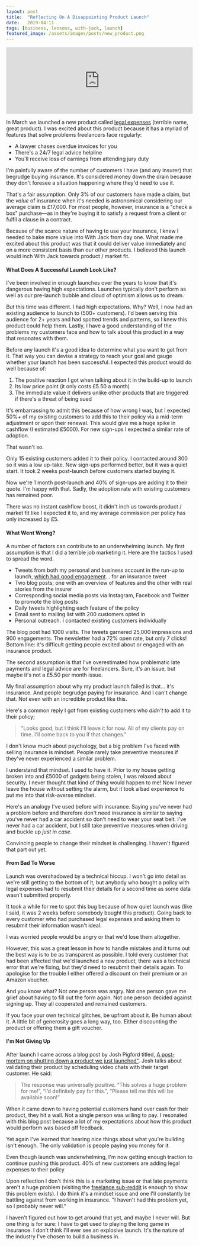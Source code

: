 ```yaml
---
layout: post
title:  "Reflecting On A Disappointing Product Launch"
date:   2019-04-11
tags: [business, lessons, with-jack, launch]
featured_image: /assets/images/posts/new_product.png
---
```


<iframe src='https://share.transistor.fm/e/6560a17a' width='100%' height='180' frameborder='0' scrolling='no' seamless='true' style='width:100%; height:180px;'></iframe>

In March we launched a new product called <a href="https://withjack.co.uk/news/2019/02/26/new-product-helping-you-get-paid-on-time">legal expenses</a> (terrible name, great product). I was excited about this product because it has a myriad of features that solve problems freelancers face regularly:

* A lawyer chases overdue invoices for you
* There's a 24/7 legal advice helpline
* You'll receive loss of earnings from attending jury duty

I'm painfully aware of the number of customers I have (and any insurer) that begrudge buying insurance. It's considered money down the drain because they don't foresee a situation happening where they'd need to use it.

That's a fair assumption. Only 3% of our customers have made a claim, but the _value_ of insurance when it's needed is astronomical considering our average claim is £17,000. For most people, however, insurance is a "check a box" purchase—as in they're buying it to satisfy a request from a client or fulfil a clause in a contract.

Because of the scarce nature of having to use your insurance, I knew I needed to bake more value into With Jack from day one. What made me excited about this product was that it could deliver value immediately and on a more consistent basis than our other products. I believed this launch would inch With Jack towards product / market fit.

<h4>What Does A Successful Launch Look Like?</h4>

I've been involved in enough launches over the years to know that it's dangerous having high expectations. Launches typically don't perform as well as our pre-launch bubble and cloud of optimism allows us to dream. 

But this time was different. I had high expectations. Why? Well, I now had an existing audience to launch to (500+ customers). I'd been serving this audience for 2+ years and had spotted trends and patterns, so I knew this product could help them. Lastly, I have a good understanding of the problems my customers face and how to talk about this product in a way that resonates with them.

Before any launch it's a good idea to determine what you want to get from it. That way you can devise a strategy to reach your goal and gauge whether your launch has been successful. I expected this product would do well because of:

1. The positive reaction I got when talking about it in the build-up to launch
2. Its low price point (it only costs £5.50 a month)
3. The immediate value it delivers unlike other products that are triggered if there's a threat of being sued

It's embarrassing to admit this because of how wrong I was, but I expected 50%+ of my existing customers to add this to their policy via a mid-term adjustment or upon their renewal. This would give me a huge spike in cashflow (I estimated £5000). For new sign-ups I expected a similar rate of adoption.

That wasn't so.

Only 15 existing customers added it to their policy. I contacted around 300 so it was a low up-take. New sign-ups performed better, but it was a quiet start. It took 2 weeks post-launch before customers started buying it.

Now we're 1 month post-launch and 40% of sign-ups are adding it to their quote. I'm happy with that. Sadly, the adoption rate with existing customers has remained poor.

There was no instant cashflow boost, it didn't inch us towards product / market fit like I expected it to, and my average commission per policy has only increased by £5.

<h4>What Went Wrong?</h4>

A number of factors can contribute to an underwhelming launch. My first assumption is that I did a terrible job marketing it. Here are the tactics I used to spread the word.

* Tweets from both my personal and business account in the run-up to launch, <a href="https://twitter.com/_withjack/status/1096401784485146624">which had good engagement</a>… for an insurance tweet
* Two blog posts; one with an overview of features and the other with real stories from the insurer
* Corresponding social media posts via Instagram, Facebook and Twitter to promote the blog posts
* Daily tweets highlighting each feature of the policy
* Email sent to mailing list with 200 customers opted in
* Personal outreach. I contacted existing customers individually

The blog post had 1000 visits. The tweets garnered 25,000 impressions and 900 engagements. The newsletter had a 72% open rate, but only 7 clicks! Bottom line: it's difficult getting people excited about or engaged with an insurance product.

The second assumption is that I've overestimated how problematic late payments and legal advice are for freelancers. Sure, it's an issue, but maybe it's not a £5.50 per month issue.

My final assumption about why my product launch failed is that… it's insurance. And people begrudge paying for insurance. And I can't change that. Not even with an incredible product like this.

Here's a common reply I got from existing customers who _didn't_ to add it to their policy;

<blockquote>"Looks good, but I think I'll leave it for now. All of my clients pay on time. I'll come back to you if that changes."</blockquote>

I don't know much about psychology, but a big problem I've faced with selling insurance is mindset. People rarely take preventive measures if they've never experienced a similar problem.

I understand that mindset. I used to have it. Prior to my house getting broken into and £5000 of gadgets being stolen, I was relaxed about security. I never thought that kind of thing would happen to me! Now I never leave the house without setting the alarm, but it took a bad experience to put me into that risk-averse mindset.

Here's an analogy I've used before with insurance. Saying you've never had a problem before and therefore don't need insurance is similar to saying you've never had a car accident so don't need to wear your seat belt. I've never had a car accident, but I still take preventive measures when driving and buckle up _just in case_.

Convincing people to change their mindset is challenging. I haven't figured that part out yet.

<h4>From Bad To Worse</h4>

Launch was overshadowed by a technical hiccup. I won't go into detail as we're still getting to the bottom of it, but anybody who bought a policy with legal expenses had to resubmit their details for a second time as some data wasn't submitted properly.

It took a while for me to spot this bug because of how quiet launch was (like I said, it was 2 weeks before somebody bought this product). Going back to every customer who had purchased legal expenses and asking them to resubmit their information wasn't ideal.

I was worried people would be angry or that we'd lose them altogether.

However, this was a great lesson in how to handle mistakes and it turns out the best way is to be as transparent as possible. I told every customer that had been affected that we'd launched a new product, there was a technical error that we're fixing, but they'd need to resubmit their details again. To apologise for the trouble I either offered a discount on their premium or an Amazon voucher.

And you know what? Not one person was angry. Not one person gave me grief about having to fill out the form again. Not one person decided against signing up. They all cooperated and remained customers.

If you face your own technical glitches, be upfront about it. Be human about it. A little bit of generosity goes a long way, too. Either discounting the product or offering them a gift voucher. 

<h4>I'm Not Giving Up</h4>

After launch I came across a blog post by Josh Pigford titled, <a href="https://www.producthunt.com/stories/a-post-mortem-on-shutting-down-a-product-we-just-launched">A post-mortem on shutting down a product we just launched"</a>. Josh talks about validating their product by scheduling video chats with their target customer. He said:

<blockquote>The response was universally positive. “This solves a huge problem for me!”, “I’d definitely pay for this.”, “Please tell me this will be available soon!”</blockquote>

When it came down to having potential customers hand over cash for their product, they hit a wall. Not a single person was willing to pay. I resonated with this blog post because a lot of my expectations about how this product would perform was based off feedback.

Yet again I've learned that hearing nice things about what you're building isn't enough. The only validation is people paying you money for it.

Even though launch was underwhelming, I'm now getting enough traction to continue pushing this product. 40% of new customers are adding legal expenses to their policy

Upon reflection I don't think this is a marketing issue or that late payments aren't a huge problem (visiting the <a href="https://www.reddit.com/r/freelance">freelance sub-reddit</a> is enough to show this problem exists). I do think it's a mindset issue and one I'll constantly be battling against from working in insurance. "I haven't had this problem yet, so I probably never will."

I haven't figured out how to get around that yet, and maybe I never will. But one thing is for sure: I have to get used to playing the long game in insurance. I don't think I'll ever see an explosive launch. It's the nature of the industry I've chosen to build a business in.